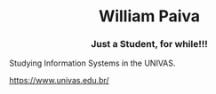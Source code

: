<div style="background: black"></div>
<h1 align="center"> William Paiva </h1>
<h3 align="center"> Just a Student, for while!!! </h3>






Studying Information Systems in the UNIVAS.

https://www.univas.edu.br/
